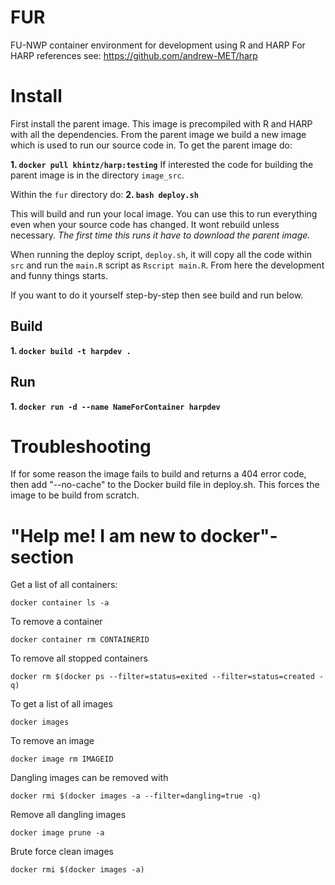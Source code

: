 
# FUR
FU-NWP container environment for development using R and HARP
For HARP references see: https://github.com/andrew-MET/harp

# Install
First install the parent image. This image is precompiled with R and HARP with all the dependencies. From the parent image we build a new image which is used to run our source code in. To get the parent image do:

**1. `docker pull khintz/harp:testing`**
If interested the code for building the parent image is in the directory `image_src`.

Within the `fur` directory do:
**2. `bash deploy.sh`**

This will build and run your local image. You can use this to run everything even when your source code has changed. It wont rebuild unless necessary. *The first time this runs it have to download the parent image.*

When running the deploy script, `deploy.sh`, it will copy all the code within `src` and run the `main.R` script as `Rscript main.R`.
From here the development and funny things starts.

If you want to do it yourself step-by-step then see build and run below.

## Build
**1. `docker build -t harpdev .`**

## Run
**1. `docker run -d --name NameForContainer harpdev`**

# Troubleshooting
If for some reason the image fails to build and returns a 404 error code, then add "--no-cache" to the Docker build file in deploy.sh. This forces the image to be build from scratch.

# "Help me! I am new to docker"-section
Get a list of all containers:
```
docker container ls -a
```
To remove a container
```
docker container rm CONTAINERID
```
To remove all stopped containers
```
docker rm $(docker ps --filter=status=exited --filter=status=created -q)
```

To get a list of all images
```
docker images
```
To remove an image
```
docker image rm IMAGEID
```
Dangling images can be removed with
```
docker rmi $(docker images -a --filter=dangling=true -q)
```
Remove all dangling images
```
docker image prune -a
```
Brute force clean images
```
docker rmi $(docker images -a)
```
